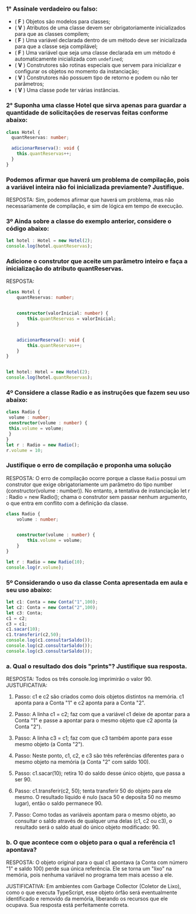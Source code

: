 ### 1° Assinale verdadeiro ou falso:

-   ( **F** ) Objetos são modelos para classes;
-   ( **V** ) Atributos de uma classe devem ser obrigatoriamente inicializados para que as classes compilem;
-   ( **F** ) Uma variável declarada dentro de um método deve ser inicializada para que a classe seja compilável;
-   ( **F** ) Uma variável que seja uma classe declarada em um método é automaticamente inicializada com `undefined`;
-   ( **V** ) Construtores são rotinas especiais que servem para inicializar e configurar os objetos no momento da instanciação;
-   ( **V** ) Construtores não possuem tipo de retorno e podem ou não ter parâmetros;
-   ( **V** ) Uma classe pode ter várias instâncias.

### 2° Suponha uma classe Hotel que sirva apenas para guardar a quantidade de solicitações de reservas feitas conforme abaixo:

```typescript
class Hotel {
  quantReservas: number;

  adicionarReserva(): void {
    this.quantReservas++;
  }
}
```

### Podemos afirmar que haverá um problema de compilação, pois a variável inteira não foi inicializada previamente? Justifique. 

RESPOSTA: Sim, podemos afirmar que haverá um problema, mas não necessariamente de compilação, e sim de lógica em tempo de execução.

### 3º Ainda sobre a classe do exemplo anterior, considere o código abaixo:

```typescript
let hotel : Hotel = new Hotel(2);
console.log(hotel.quantReservas);
```
### Adicione o construtor que aceite um parâmetro inteiro e faça a inicialização do atributo quantReservas. 

RESPOSTA:
```typescript
class Hotel {
    quantReservas: number;


    constructor(valorInicial: number) {
        this.quantReservas = valorInicial;
    }


    adicionarReserva(): void {
        this.quantReservas++;
    }
}


let hotel: Hotel = new Hotel(2);
console.log(hotel.quantReservas);
```

### 4º Considere a classe Radio e as instruções que fazem seu uso abaixo:
```typescript
class Radio {
 volume : number;
 constructor(volume : number) {
 this.volume = volume;
 }
}
let r : Radio = new Radio();
r.volume = 10;
```
### Justifique o erro de compilação e proponha uma solução

RESPOSTA: O erro de compilação ocorre porque a classe `Radio` possui um construtor que exige obrigatoriamente um parâmetro do tipo number (constructor(volume : number)). No entanto, a tentativa de instanciação let r : Radio = new Radio(); chama o construtor sem passar nenhum argumento, o que entra em conflito com a definição da classe.

```typescript
class Radio {
    volume : number;


    constructor(volume : number) {
        this.volume = volume;
    }
}

let r : Radio = new Radio(10);
console.log(r.volume);
```

### 5º Considerando o uso da classe Conta apresentada em aula e seu uso abaixo:
```typescript
let c1: Conta = new Conta("1",100);
let c2: Conta = new Conta("2",100);
let c3: Conta;
c1 = c2;
c3 = c1;
c1.sacar(10);
c1.transferir(c2,50);
console.log(c1.consultarSaldo());
console.log(c2.consultarSaldo());
console.log(c3.consultarSaldo());
```

### a. Qual o resultado dos dois "prints"? Justifique sua resposta. 
RESPOSTA: Todos os três console.log imprimirão o valor 90.
JUSTUFICATIVA: 
1. Passo: c1 e c2 são criados como dois objetos distintos na memória. c1 aponta para a Conta "1" e c2 aponta para a Conta "2".

2. Passo: A linha c1 = c2; faz com que a variável c1 deixe de apontar para a Conta "1" e passe a apontar para o mesmo objeto que c2 aponta (a Conta "2").

3. Passo: A linha c3 = c1; faz com que c3 também aponte para esse mesmo objeto (a Conta "2").

4. Passo: Neste ponto, c1, c2, e c3 são três referências diferentes para o mesmo objeto na memória (a Conta "2" com saldo 100).

5. Passo: c1.sacar(10); retira 10 do saldo desse único objeto, que passa a ser 90.

6. Passo: c1.transferir(c2, 50); tenta transferir 50 do objeto para ele mesmo. O resultado líquido é nulo (saca 50 e deposita 50 no mesmo lugar), então o saldo permanece 90.

7. Passo: Como todas as variáveis apontam para o mesmo objeto, ao consultar o saldo através de qualquer uma delas (c1, c2 ou c3), o resultado será o saldo atual do único objeto modificado: 90.


### b. O que acontece com o objeto para o qual a referência c1 apontava?

RESPOSTA: O objeto original para o qual c1 apontava (a Conta com número "1" e saldo 100) perde sua única referência. Ele se torna um "lixo" na memória, pois nenhuma variável no programa tem mais acesso a ele.

JUSTIFICATIVA: Em ambientes com Garbage Collector (Coletor de Lixo), como o que executa TypeScript, esse objeto órfão será eventualmente identificado e removido da memória, liberando os recursos que ele ocupava. Sua resposta está perfeitamente correta.
